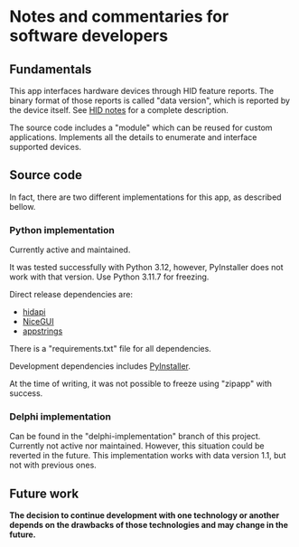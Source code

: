# Notes and commentaries for software developers

## Fundamentals

This app interfaces hardware devices through HID feature reports.
The binary format of those reports is called "data version", which is reported by the device itself.
See [HID notes](https://github.com/afpineda/OpenSourceSimWheelESP32/blob/main/doc/firmware/HID_notes.md)
for a complete description.

The source code includes a "module" which can be reused for custom applications.
Implements all the details to enumerate and interface supported devices.

## Source code

In fact, there are two different implementations for this app,
as described bellow.

### Python implementation

Currently active and maintained.

It was tested successfully with Python 3.12, however, PyInstaller does not work with that version.
Use Python 3.11.7 for freezing.

Direct release dependencies are:

- [hidapi](https://pypi.org/project/hidapi/)
- [NiceGUI](https://pypi.org/project/nicegui/)
- [appstrings](https://pypi.org/project/appstrings/)

There is a "requirements.txt" file for all dependencies.

Development dependencies includes [PyInstaller](https://pypi.org/project/pyinstaller/).

At the time of writing, it was not possible to freeze using "zipapp" with success.

### Delphi implementation

Can be found in the "delphi-implementation" branch of this project.
Currently not active nor maintained.
However, this situation could be reverted in the future.
This implementation works with data version 1.1, but not with previous ones.

## Future work

**The decision to continue development with one technology or another
depends on the drawbacks of those technologies and may
change in the future.**
